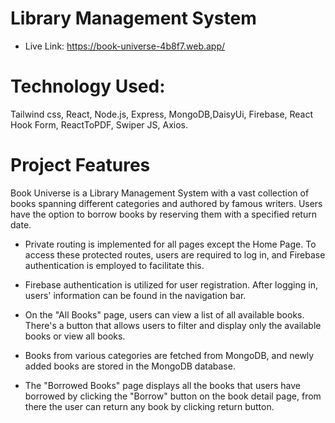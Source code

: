 # Library Management System
- Live Link: https://book-universe-4b8f7.web.app/
#  Technology Used:
Tailwind css, React, Node.js, Express, MongoDB,DaisyUi, Firebase, React Hook Form,  ReactToPDF, Swiper JS, Axios.
# Project Features
Book Universe is a Library Management System with a vast collection of books spanning different categories and authored by famous writers. Users have the option to borrow books by reserving them with a specified return date.

- Private routing is implemented for all pages except the Home Page. To access these protected routes, users are required to log in, and Firebase authentication is employed to facilitate this.

- Firebase authentication is utilized for user registration. After logging in, users' information can be found in the navigation bar.

- On the "All Books" page, users can view a list of all available books. There's a button that allows users to filter and display only the available books or view all books.

- Books from various categories are fetched from MongoDB, and newly added books are stored in the MongoDB database.

- The "Borrowed Books" page displays all the books that users have borrowed by clicking the "Borrow" button on the book detail page, from there the user can return any book by clicking return button.
